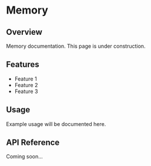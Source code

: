 # Memory

## Overview

Memory documentation. This page is under construction.

## Features

- Feature 1
- Feature 2
- Feature 3

## Usage

Example usage will be documented here.

## API Reference

Coming soon...
